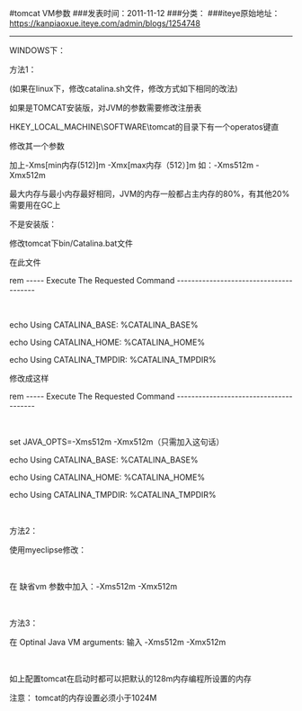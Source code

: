 #tomcat VM参数
###发表时间：2011-11-12
###分类：
###iteye原始地址：<a href="https://kanpiaoxue.iteye.com/admin/blogs/1254748" target="_blank">https://kanpiaoxue.iteye.com/admin/blogs/1254748</a>

---

<p> </p>
<p>WINDOWS下：&nbsp;</p>
<p>方法1：&nbsp;</p>
<p>(如果在linux下，修改catalina.sh文件，修改方式如下相同的改法)&nbsp;</p>
<p>如果是TOMCAT安装版，对JVM的参数需要修改注册表&nbsp;</p>
<p>HKEY_LOCAL_MACHINE\SOFTWARE\tomcat的目录下有一个operatos键直&nbsp;</p>
<p>修改其一个参数&nbsp;</p>
<p>加上-Xms[min内存(512)]m -Xmx[max内存（512）]m 如：-Xms512m -Xmx512m&nbsp;</p>
<p>最大内存与最小内存最好相同，JVM的内存一般都占主内存的80%，有其他20%需要用在GC上&nbsp;</p>
<p>不是安装版：&nbsp;</p>
<p>修改tomcat下bin/Catalina.bat文件&nbsp;</p>
<p>在此文件&nbsp;</p>
<p>rem ----- Execute The Requested Command ---------------------------------------&nbsp;</p>
<p>&nbsp;</p>
<p>echo Using CATALINA_BASE: %CATALINA_BASE%&nbsp;</p>
<p>echo Using CATALINA_HOME: %CATALINA_HOME%&nbsp;</p>
<p>echo Using CATALINA_TMPDIR: %CATALINA_TMPDIR%&nbsp;</p>
<p>修改成这样&nbsp;</p>
<p>rem ----- Execute The Requested Command ---------------------------------------&nbsp;</p>
<p>&nbsp;</p>
<p>set JAVA_OPTS=-Xms512m -Xmx512m（只需加入这句话）&nbsp;</p>
<p>echo Using CATALINA_BASE: %CATALINA_BASE%&nbsp;</p>
<p>echo Using CATALINA_HOME: %CATALINA_HOME%&nbsp;</p>
<p>echo Using CATALINA_TMPDIR: %CATALINA_TMPDIR%&nbsp;</p>
<p>&nbsp;</p>
<p>方法2：&nbsp;</p>
<p>使用myeclipse修改：&nbsp;</p>
<p>&nbsp;</p>
<p>在 缺省vm 参数中加入：-Xms512m -Xmx512m&nbsp;</p>
<p>&nbsp;</p>
<p>方法3： &nbsp;</p>
<p>在 Optinal Java VM arguments: 输入 -Xms512m -Xmx512m&nbsp;</p>
<p>&nbsp;</p>
<p>如上配置tomcat在启动时都可以把默认的128m内存编程所设置的内存&nbsp;</p>
<p>注意： tomcat的内存设置必须小于1024M&nbsp;</p>
